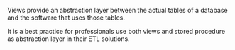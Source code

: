 
Views provide an abstraction layer between the actual tables of a database and the software that uses those tables.

It is a best practice for professionals use both views and stored procedure as abstraction layer in their ETL solutions.

